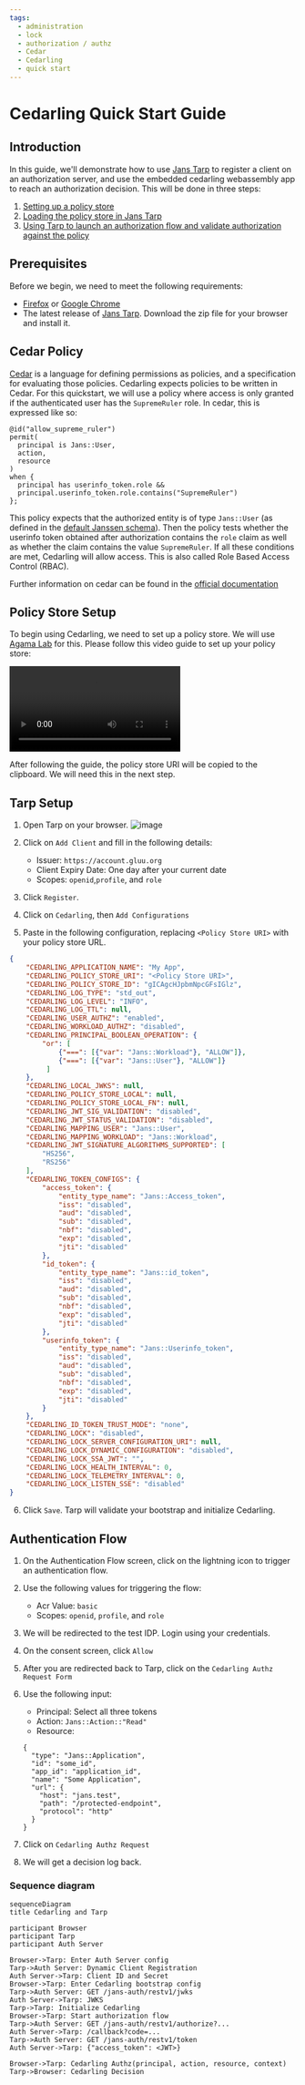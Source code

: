 ```yaml
---
tags:
  - administration
  - lock
  - authorization / authz
  - Cedar
  - Cedarling
  - quick start
---
```


# Cedarling Quick Start Guide

## Introduction

In this guide, we'll demonstrate how to use [Jans Tarp](../../demos/jans-tarp) to register a client on an authorization server, and use the embedded cedarling webassembly app to reach an authorization decision. This will be done in three steps:

1. [Setting up a policy store](#policy-store-setup)
2. [Loading the policy store in Jans Tarp](#tarp-setup)
3. [Using Tarp to launch an authorization flow and validate authorization against the policy](#authentication-flow)


## Prerequisites

Before we begin, we need to meet the following requirements:

* [Firefox](https://www.mozilla.org/en-US/firefox/windows/) or [Google Chrome](https://www.google.com/chrome/index.html)
* The latest release of [Jans Tarp](https://github.com/JanssenProject/jans/releases/tag/nightly). Download the zip file for your browser and install it.

## Cedar Policy

[Cedar](https://www.cedarpolicy.com/en) is a language for defining permissions as policies, and a specification for evaluating those policies. Cedarling expects policies to be written in Cedar. For this quickstart, we will use a policy where access is only granted if the authenticated user has the `SupremeRuler` role. In cedar, this is expressed like so:

```
@id("allow_supreme_ruler")
permit(
  principal is Jans::User,
  action,
  resource
)
when {
  principal has userinfo_token.role &&
  principal.userinfo_token.role.contains("SupremeRuler")
};
```

This policy expects that the authorized entity is of type `Jans::User` (as defined in the [default Janssen schema](../../jans-cedarling/schema/cedarling-core.cedarschema)). Then the policy tests whether the userinfo token obtained after authorization contains the `role` claim as well as whether the claim contains the value `SupremeRuler`. If all these conditions are met, Cedarling will allow access. This is also called Role Based Access Control (RBAC).

Further information on cedar can be found in the [official documentation](https://docs.cedarpolicy.com/)

## Policy Store Setup

To begin using Cedarling, we need to set up a policy store. We will use [Agama Lab](https://cloud.gluu.org/agama-lab) for this. Please follow this video guide to set up your policy store:

![agama-lab-policy-store](../assets/agama-lab-policy-store.mp4)

After following the guide, the policy store URI will be copied to the clipboard. We will need this in the next step.

## Tarp Setup

1. Open Tarp on your browser.
   ![image](../assets/tarp-blank.png)
2. Click on `Add Client` and fill in the following details:

   * Issuer: `https://account.gluu.org`
   * Client Expiry Date: One day after your current date
   * Scopes: `openid`,`profile`, and `role`
3. Click `Register`. 
4. Click on `Cedarling`, then `Add Configurations`
5. Paste in the following configuration, replacing `<Policy Store URI>` with your policy store URL. 
  ```json
  {
      "CEDARLING_APPLICATION_NAME": "My App",
      "CEDARLING_POLICY_STORE_URI": "<Policy Store URI>",
      "CEDARLING_POLICY_STORE_ID": "gICAgcHJpbmNpcGFsIGlz",
      "CEDARLING_LOG_TYPE": "std_out",
      "CEDARLING_LOG_LEVEL": "INFO",
      "CEDARLING_LOG_TTL": null,
      "CEDARLING_USER_AUTHZ": "enabled",
      "CEDARLING_WORKLOAD_AUTHZ": "disabled",
      "CEDARLING_PRINCIPAL_BOOLEAN_OPERATION": {
          "or": [
              {"===": [{"var": "Jans::Workload"}, "ALLOW"]},
              {"===": [{"var": "Jans::User"}, "ALLOW"]}
           ]
      },
      "CEDARLING_LOCAL_JWKS": null,
      "CEDARLING_POLICY_STORE_LOCAL": null,
      "CEDARLING_POLICY_STORE_LOCAL_FN": null,
      "CEDARLING_JWT_SIG_VALIDATION": "disabled",
      "CEDARLING_JWT_STATUS_VALIDATION": "disabled",
      "CEDARLING_MAPPING_USER": "Jans::User",
      "CEDARLING_MAPPING_WORKLOAD": "Jans::Workload",
      "CEDARLING_JWT_SIGNATURE_ALGORITHMS_SUPPORTED": [
          "HS256",
          "RS256"
      ],
      "CEDARLING_TOKEN_CONFIGS": {
          "access_token": {
              "entity_type_name": "Jans::Access_token",
              "iss": "disabled",
              "aud": "disabled",
              "sub": "disabled",
              "nbf": "disabled",
              "exp": "disabled",
              "jti": "disabled"
          },
          "id_token": {
              "entity_type_name": "Jans::id_token",
              "iss": "disabled",
              "aud": "disabled",
              "sub": "disabled",
              "nbf": "disabled",
              "exp": "disabled",
              "jti": "disabled"
          },
          "userinfo_token": {
              "entity_type_name": "Jans::Userinfo_token",
              "iss": "disabled",
              "aud": "disabled",
              "sub": "disabled",
              "nbf": "disabled",
              "exp": "disabled",
              "jti": "disabled"
          }
      },
      "CEDARLING_ID_TOKEN_TRUST_MODE": "none",
      "CEDARLING_LOCK": "disabled",
      "CEDARLING_LOCK_SERVER_CONFIGURATION_URI": null,
      "CEDARLING_LOCK_DYNAMIC_CONFIGURATION": "disabled",
      "CEDARLING_LOCK_SSA_JWT": "",
      "CEDARLING_LOCK_HEALTH_INTERVAL": 0,
      "CEDARLING_LOCK_TELEMETRY_INTERVAL": 0,
      "CEDARLING_LOCK_LISTEN_SSE": "disabled"
  }
  ```
6. Click `Save`. Tarp will validate your bootstrap and initialize Cedarling.

## Authentication Flow

1. On the Authentication Flow screen, click on the lightning icon to trigger an authentication flow.
2. Use the following values for triggering the flow:
    * Acr Value: `basic`
    * Scopes: `openid`, `profile`, and `role`
3. We will be redirected to the test IDP. Login using your credentials.
4. On the consent screen, click `Allow`
5. After you are redirected back to Tarp, click on the `Cedarling Authz Request Form`
6. Use the following input:

    * Principal: Select all three tokens
    * Action: `Jans::Action::"Read"`
    * Resource:
    ```
    {
      "type": "Jans::Application",
      "id": "some_id",
      "app_id": "application_id",
      "name": "Some Application",
      "url": {
        "host": "jans.test",
        "path": "/protected-endpoint",
        "protocol": "http"
      }
    }
    ```
7. Click on `Cedarling Authz Request`
8. We will get a decision log back.

### Sequence diagram

```mermaid
sequenceDiagram
title Cedarling and Tarp

participant Browser
participant Tarp
participant Auth Server

Browser->Tarp: Enter Auth Server config
Tarp->Auth Server: Dynamic Client Registration 
Auth Server->Tarp: Client ID and Secret
Browser->Tarp: Enter Cedarling bootstrap config
Tarp->Auth Server: GET /jans-auth/restv1/jwks
Auth Server->Tarp: JWKS
Tarp->Tarp: Initialize Cedarling
Browser->Tarp: Start authorization flow
Tarp->Auth Server: GET /jans-auth/restv1/authorize?...
Auth Server->Tarp: /callback?code=...
Tarp->Auth Server: GET /jans-auth/restv1/token
Auth Server->Tarp: {"access_token": <JWT>}

Browser->Tarp: Cedarling Authz(principal, action, resource, context)
Tarp->Browser: Cedarling Decision
```
